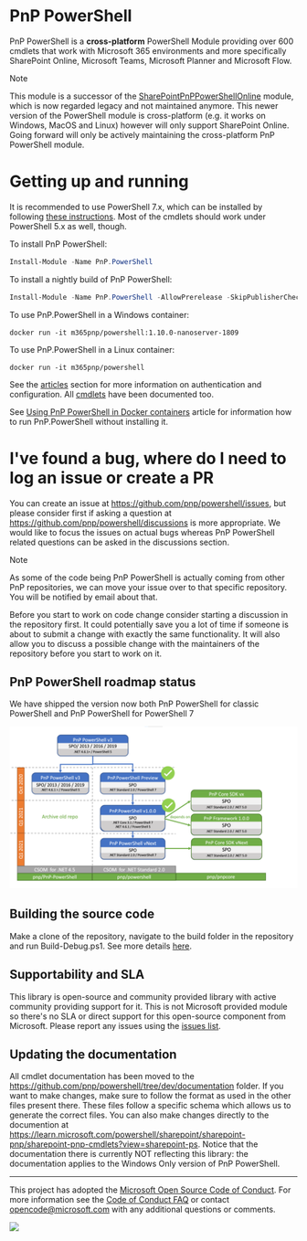 # PnP PowerShell
PnP PowerShell is a **cross-platform** PowerShell Module providing over 600 cmdlets that work with Microsoft 365 environments and more specifically SharePoint Online, Microsoft Teams, Microsoft Planner and Microsoft Flow.

> [!NOTE]
> This module is a successor of the [SharePointPnPPowerShellOnline](https://github.com/pnp/pnp-powershell) module, which is now regarded legacy and not maintained anymore. This newer version of the PowerShell module is cross-platform (e.g. it works on Windows, MacOS and Linux) however will only support SharePoint Online. Going forward will only be actively maintaining the cross-platform PnP PowerShell module.

# Getting up and running

It is recommended to use PowerShell 7.x, which can be installed by following [these instructions](https://learn.microsoft.com/powershell/scripting/install/installing-powershell-on-windows). Most of the cmdlets should work under PowerShell 5.x as well, though.

To install PnP PowerShell:

```powershell
Install-Module -Name PnP.PowerShell
```

To install a nightly build of PnP PowerShell:
```powershell
Install-Module -Name PnP.PowerShell -AllowPrerelease -SkipPublisherCheck -AllowClobber
```

To use PnP.PowerShell in a Windows container:

```
docker run -it m365pnp/powershell:1.10.0-nanoserver-1809
```

To use PnP.PowerShell in a Linux container:

```
docker run -it m365pnp/powershell
```

See the [articles](/powershell/articles) section for more information on authentication and configuration. All [cmdlets](/powershell/cmdlets/Add-PnPAlert.html) have been documented too.

See [Using PnP PowerShell in Docker containers](/powershell/articles/docker.html) article for information how to run PnP.PowerShell without installing it.

# I've found a bug, where do I need to log an issue or create a PR

You can create an issue at https://github.com/pnp/powershell/issues, but please consider first if asking a question at https://github.com/pnp/powershell/discussions is more appropriate. We would like to focus the issues on actual bugs whereas PnP PowerShell related questions can be asked in the discussions section.

> [!NOTE]
> As some of the code being PnP PowerShell is actually coming from other PnP repositories, we can move your issue over to that specific repository. You will be notified by email about that.

Before you start to work on code change consider starting a discussion in the repository first. It could potentially save you a lot of time if someone is about to submit a change with exactly the same functionality. It will also allow you to discuss a possible change with the maintainers of the repository before you start to work on it.


## PnP PowerShell roadmap status

We have shipped the version now both PnP PowerShell for classic PowerShell and PnP PowerShell for PowerShell 7

![PnP PowerShell RoadMap](images/PnP_PowerShell_Roadmap.png)


## Building the source code

Make a clone of the repository, navigate to the build folder in the repository and run Build-Debug.ps1. See more details [here](articles/buildingsource.md).

## Supportability and SLA

This library is open-source and community provided library with active community providing support for it. This is not Microsoft provided module so there's no SLA or direct support for this open-source component from Microsoft. Please report any issues using the [issues list](https://github.com/pnp/powershell/issues).

## Updating the documentation

All cmdlet documentation has been moved to the https://github.com/pnp/powershell/tree/dev/documentation folder. If you want to make changes, make sure to follow the format as used in the other files present there. These files follow a specific schema which allows us to generate the correct files. You can also make changes directly to the documention at https://learn.microsoft.com/powershell/sharepoint/sharepoint-pnp/sharepoint-pnp-cmdlets?view=sharepoint-ps. Notice that the documentation there is currently NOT reflecting this library: the documentation applies to the Windows Only version of PnP PowerShell.

-------
This project has adopted the [Microsoft Open Source Code of Conduct](https://opensource.microsoft.com/codeofconduct/). For more information see the [Code of Conduct FAQ](https://opensource.microsoft.com/codeofconduct/faq/) or contact [opencode@microsoft.com](mailto:opencode@microsoft.com) with any additional questions or comments.

<img src="https://telemetry.sharepointpnp.com/pnp-powershell/readme" /> 
